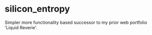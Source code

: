 # silicon_entropy
 Simpler more functionality based successor to my prior web portfolio 'Liquid Reverie'.
